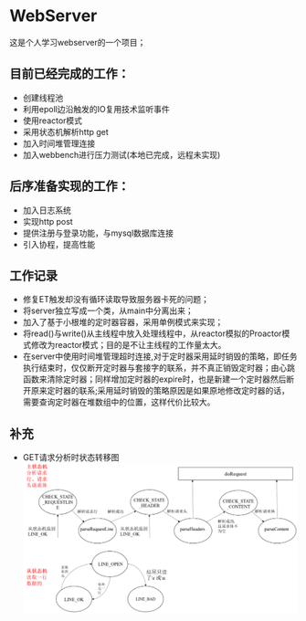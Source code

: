 # WebServer
这是个人学习webserver的一个项目；
## 目前已经完成的工作：
- 创建线程池
- 利用epoll边沿触发的IO复用技术监听事件
- 使用reactor模式
- 采用状态机解析http get
- 加入时间堆管理连接
- 加入webbench进行压力测试(本地已完成，远程未实现)

## 后序准备实现的工作：
- 加入日志系统
- 实现http post
- 提供注册与登录功能，与mysql数据库连接
- 引入协程，提高性能 


## 工作记录
- 修复ET触发却没有循环读取导致服务器卡死的问题；
- 将server独立写成一个类，从main中分离出来；
- 加入了基于小根堆的定时器容器，采用单例模式来实现；
- 将read()与write()从主线程中放入处理线程中，从reactor模拟的Proactor模式修改为reactor模式；目的是不让主线程的工作量太大。
- 在server中使用时间堆管理超时连接,对于定时器采用延时销毁的策略，即任务执行结束时，仅仅断开定时器与套接字的联系，并不真正销毁定时器；由心跳函数来清除定时器；同样增加定时器的expire时，也是新建一个定时器然后断开原来定时器的联系;采用延时销毁的策略原因是如果原地修改定时器的话，需要查询定时器在堆数组中的位置，这样代价比较大。

## 补充
- GET请求分析时状态转移图
![](./image/1.png)

